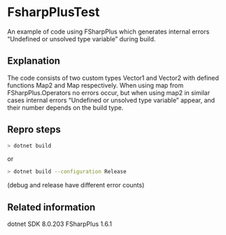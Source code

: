 # FsharpPlusTest

An example of code using FSharpPlus which generates internal errors “Undefined or unsolved type variable” during build.

## Explanation

The code consists of two custom types Vector1 and Vector2 with defined functions Map2 and Map respectively. When using map from FSharpPlus.Operators no errors occur, but when using map2 in similar cases internal errors “Undefined or unsolved type variable” appear, and their number depends on the build type.

## Repro steps

```sh
> dotnet build
```

or

```sh
> dotnet build --configuration Release
```

(debug and release have different error counts)

## Related information

dotnet SDK 8.0.203
FSharpPlus 1.6.1


